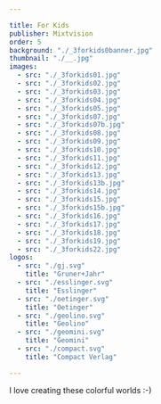 ```yaml
---

title: For Kids
publisher: Mixtvision
order: 5
background: "./_3forkids0banner.jpg"
thumbnail: "./__.jpg"
images: 
  - src: "./_3forkids01.jpg"
  - src: "./_3forkids02.jpg"
  - src: "./_3forkids03.jpg"
  - src: "./_3forkids04.jpg"
  - src: "./_3forkids05.jpg"
  - src: "./_3forkids07.jpg"
  - src: "./_3forkids07b.jpg"
  - src: "./_3forkids08.jpg"
  - src: "./_3forkids09.jpg"
  - src: "./_3forkids10.jpg"
  - src: "./_3forkids11.jpg"
  - src: "./_3forkids12.jpg"
  - src: "./_3forkids13.jpg"
  - src: "./_3forkids13b.jpg"
  - src: "./_3forkids14.jpg"
  - src: "./_3forkids15.jpg"
  - src: "./_3forkids15b.jpg"
  - src: "./_3forkids16.jpg"
  - src: "./_3forkids17.jpg"
  - src: "./_3forkids18.jpg"
  - src: "./_3forkids19.jpg"
  - src: "./_3forkids22.jpg"
logos: 
  - src: "./gj.svg"
    title: "Gruner+Jahr"
  - src: "./esslinger.svg"
    title: "Esslinger"
  - src: "./oetinger.svg"
    title: "Oetinger"
  - src: "./geolino.svg"
    title: "Geolino"
  - src: "./geomini.svg"
    title: "Geomini"
  - src: "./compact.svg"
    title: "Compact Verlag"

---
```


I love creating these colorful worlds :-)
